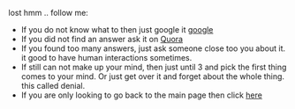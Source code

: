 
lost hmm .. follow me: 

* If you do not know what to then just google it [google](https://www.google.com/) 
* If you did not find an answer ask it on [Quora](https://www.quora.com/)
* If you found too many answers, just ask someone close too you about it.  it good to have human interactions sometimes.
* If still can not make up your mind, then just until 3 and pick the first thing comes to your mind. Or just get over it and forget about the whole thing. this called denial.
* If you are only looking to go back to the main page then click [here](../marshmallow.md)
